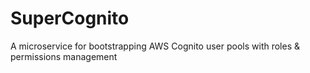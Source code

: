 # SuperCognito

A microservice for bootstrapping AWS Cognito user pools with roles & permissions management